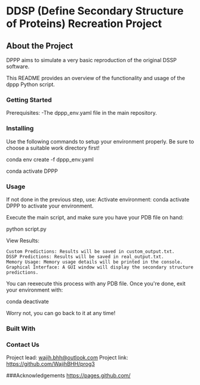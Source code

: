 # DDSP (Define Secondary Structure of Proteins) Recreation Project

## About the Project

DPPP aims to simulate a very basic reproduction of the original DSSP software.

This README provides an overview of the functionality and usage of the dppp Python script.

### Getting Started

Prerequisites:
-The dppp_env.yaml file in the main repository.
        


### Installing

Use the following commands to setup your environment properly. Be sure to choose a suitable work directory first!

conda env create -f dppp_env.yaml

conda activate DPPP

### Usage

If not done in the previous step, use:
Activate environment: conda activate DPPP
to activate your environment.

Execute the main script, and make sure you have your PDB file on hand:

python script.py <PDB file path>

View Results:

    Custom Predictions: Results will be saved in custom_output.txt.
    DSSP Predictions: Results will be saved in real_output.txt.
    Memory Usage: Memory usage details will be printed in the console.
    Graphical Interface: A GUI window will display the secondary structure predictions.

You can reexecute this process with any PDB file. Once you're done, exit your environment with:

conda deactivate

Worry not, you can go back to it at any time!

### Built With

### Contact Us
Project lead: wajih.bhh@outlook.com
Project link: https://github.com/WajihBHH/prog3

###Acknowledgements
https://pages.github.com/
